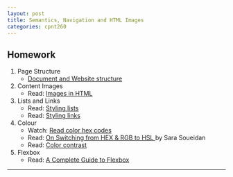 ```yaml
---
layout: post
title: Semantics, Navigation and HTML Images
categories: cpnt260
---
```


## Homework
1. Page Structure
    - [Document and Website structure](https://developer.mozilla.org/en-US/docs/Learn/HTML/Introduction_to_HTML/Document_and_website_structure)
2. Content Images
    - Read: [Images in HTML](https://developer.mozilla.org/en-US/docs/Learn/HTML/Multimedia_and_embedding/Images_in_HTML)
3. Lists and Links
    - Read: [Styling lists](https://developer.mozilla.org/en-US/docs/Learn/CSS/Styling_text/Styling_lists)
    - Read: [Styling links](https://developer.mozilla.org/en-US/docs/Learn/CSS/Styling_text/Styling_links)
4. Colour
    - Watch: [Read color hex codes](https://youtu.be/eqZqx6lRPe0)
    - Read: [On Switching from HEX & RGB to HSL ](https://www.sarasoueidan.com/blog/hex-rgb-to-hsl/) by Sara Soueidan
    - Read: [Color contrast](https://developer.mozilla.org/en-US/docs/Web/Accessibility/Understanding_WCAG/Perceivable/Color_contrast)
5. Flexbox
    - Read: [A Complete Guide to Flexbox](https://css-tricks.com/snippets/css/a-guide-to-flexbox/)

---